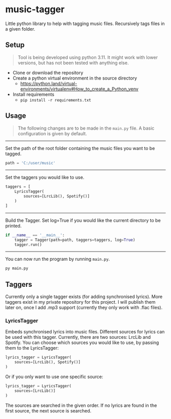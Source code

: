 # music-tagger

Little python library to help with tagging music files. Recursively tags files in a given folder.

## Setup

> Tool is being developed using python 3.11. It might work with lower versions, but has not been tested with anything
> else.

- Clone or download the repository
- Create a python virtual environment in the source directory
    - https://python.land/virtual-environments/virtualenv#How_to_create_a_Python_venv
- Install requirements
    - `pip install -r requirements.txt`

## Usage

> The following changes are to be made in the `main.py` file. A basic configuration is given by default.
---
Set the path of the root folder containing the music files you want to be tagged.
```py
path = 'C:/user/music'
```
---
Set the taggers you would like to use.
```py
taggers = [
    LyricsTagger(
        sources=[LrcLib(), Spotify()]
    )
]
```
---
Build the Tagger. Set log=True if you would like the current directory to be printed.
```py
if __name__ == '__main__':
    tagger = Tagger(path=path, taggers=taggers, log=True)
    tagger.run()
```
---
You can now run the program by running `main.py`.
```bash
py main.py
```

## Taggers

Currently only a single tagger exists (for adding synchronised lyrics). 
More taggers exist in my private repository for this project.
I will publish them later on, once I add .mp3 support (currently they only work with .flac files).

### LyricsTagger

Embeds synchronised lyrics into music files. Different sources for lyrics can be used with this tagger. 
Currently, there are two sources: LrcLib and Spotify. 
You can choose which sources you would like to use, by passing them to the LyricsTagger:
```py
lyrics_tagger = LyricsTagger(
    sources=[LrcLib(), Spotify()]
)
```

Or if you only want to use one specific source:
```py
lyrics_tagger = LyricsTagger(
    sources=[LrcLib()]
)
```

The sources are searched in the given order. If no lyrics are found in the first source, the next source is searched.


